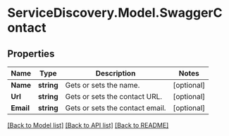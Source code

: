 # ServiceDiscovery.Model.SwaggerContact
## Properties

Name | Type | Description | Notes
------------ | ------------- | ------------- | -------------
**Name** | **string** | Gets or sets the name. | [optional] 
**Url** | **string** | Gets or sets the contact URL. | [optional] 
**Email** | **string** | Gets or sets the contact email. | [optional] 

[[Back to Model list]](../README.md#documentation-for-models) [[Back to API list]](../README.md#documentation-for-api-endpoints) [[Back to README]](../README.md)

